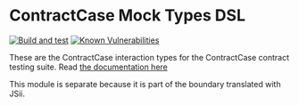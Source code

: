 # ContractCase Mock Types DSL

[![Build and test](https://github.com/case-contract-testing/contract-case/actions/workflows/build-and-test.yml/badge.svg?branch=main)](https://github.com/case-contract-testing/contract-case/actions/workflows/build-and-test.yml)
[![Known Vulnerabilities](https://snyk.io/test/github/case-contract-testing/contract-case/badge.svg?targetFile=packages/case-definition-dsl/package.json)](https://snyk.io/test/github/case-contract-testing/contract-case?targetFile=packages/case-definition-dsl/package.json)

These are the ContractCase interaction types for the ContractCase contract testing suite. Read [the documentation here](https://case.contracttesting.io)

This module is separate because it is part of the boundary translated with JSii.
